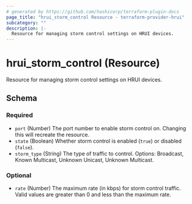 ```yaml
---
# generated by https://github.com/hashicorp/terraform-plugin-docs
page_title: "hrui_storm_control Resource - terraform-provider-hrui"
subcategory: ""
description: |-
  Resource for managing storm control settings on HRUI devices.
---
```


# hrui_storm_control (Resource)

Resource for managing storm control settings on HRUI devices.



<!-- schema generated by tfplugindocs -->
## Schema

### Required

- `port` (Number) The port number to enable storm control on. Changing this will recreate the resource.
- `state` (Boolean) Whether storm control is enabled (`true`) or disabled (`false`).
- `storm_type` (String) The type of traffic to control. Options: Broadcast, Known Multicast, Unknown Unicast, Unknown Multicast.

### Optional

- `rate` (Number) The maximum rate (in kbps) for storm control traffic. Valid values are greater than 0 and less than the maximum rate.

